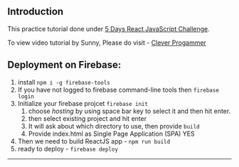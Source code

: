 ## Introduction
This practice tutorial done under [5 Days React JavaScript Challenge](https://www.cleverprogrammer.com/5-day-react-javascript-challenge).

To view video tutorial by Sunny, Please do visit - [Clever Progammer](https://www.youtube.com/channel/UCqrILQNl5Ed9Dz6CGMyvMTQ)

## Deployment on Firebase:
1. install `npm i -g firebase-tools`
2. If you have not logged to firebase command-line tools then `firebase login`
3. Initialize your firebase projcet `firebase init`
   1. choose _hosting_ by using space bar key to select it and then hit enter.
   2. then select existing project and hit enter
   3. It will ask about which directory to use, then provide `build` 
   4. Provide index.html as Single Page Application (SPA) YES 
4. Then we need to build ReactJS app - `npm run build`
5. ready to deploy - `firebase deploy`


-----
